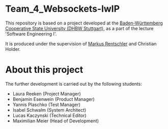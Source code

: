 # Team_4_Websockets-lwIP

This repository is based on a project developed at the [Baden-Württemberg Cooperative State University (DHBW Stuttgart)](https://www.dhbw-stuttgart.de/), as a part of the lecture 'Software Engineering I'.

It is produced under the supervision of [Markus Rentschler](http://wwwlehre.dhbw-stuttgart.de/~rentschler/) and Christian Holder.

# About this project

The further development is carried out by the following students:
- Laura Reeken (Project Manager)
- Benjamin Esenwein (Product Manager)
- Yannis Plaschko (Test Manager)
- Isabel Schwalm (System Architect)
- Lucas Kaczynski (Technical Editor)
- Maximilian Meier (Head of Development)
